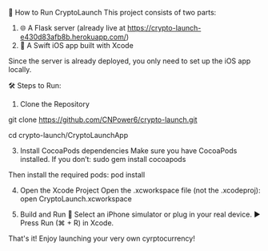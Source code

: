 🚀 How to Run CryptoLaunch
This project consists of two parts:

1. 🌐 A Flask server (already live at https://crypto-launch-e430d83afb8b.herokuapp.com/)
2. 📱 A Swift iOS app built with Xcode

Since the server is already deployed, you only need to set up the iOS app locally.

🛠 Steps to Run:
1. Clone the Repository
   
  git clone https://github.com/CNPower6/crypto-launch.git
  
  cd crypto-launch/CryptoLaunchApp

3. Install CocoaPods dependencies
  Make sure you have CocoaPods installed. If you don’t:
  sudo gem install cocoapods

  Then install the required pods:
  pod install

4. Open the Xcode Project
  Open the .xcworkspace file (not the .xcodeproj):
  open CryptoLaunch.xcworkspace

5. Build and Run
  🛜 Select an iPhone simulator or plug in your real device.
  ▶️ Press Run (⌘ + R) in Xcode.

That's it! Enjoy launching your very own cyrptocurrency!
